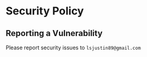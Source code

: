 # Security Policy

## Reporting a Vulnerability

Please report security issues to `lsjustin89@gmail.com`